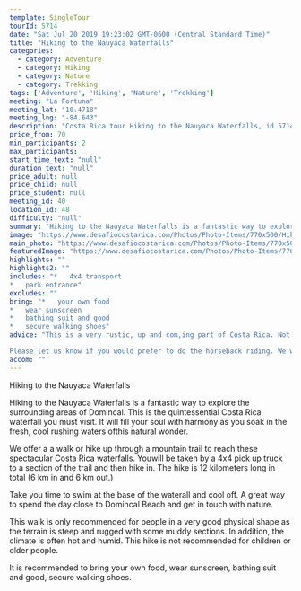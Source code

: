 ```yaml
---
template: SingleTour
tourId: 5714
date: "Sat Jul 20 2019 19:23:02 GMT-0600 (Central Standard Time)"
title: "Hiking to the Nauyaca Waterfalls"
categories: 
  - category: Adventure
  - category: Hiking
  - category: Nature
  - category: Trekking
tags: ['Adventure', 'Hiking', 'Nature', 'Trekking']
meeting: "La Fortuna"
meeting_lat: "10.4718"
meeting_lng: "-84.643"
description: "Costa Rica tour Hiking to the Nauyaca Waterfalls, id 5714"
price_from: 70
min_participants: 2
max_participants: 
start_time_text: "null"
duration_text: "null"
price_adult: null
price_child: null
price_student: null
meeting_id: 40
location_id: 48
difficulty: "null"
summary: "Hiking to the Nauyaca Waterfalls is a fantastic way to explore the surrounding areas of Domincal. This is the quintessential Costa Rica waterfall you must visit. It will fill your soul with harmony as you soak in the fresh, cool rushing waters ofthis natural wonder."
image: "https://www.desafiocostarica.com/Photos/Photo-Items/770x500/Hiking-to-the-Nauyaca-Waterfalls-1515465333.jpg"
main_photo: "https://www.desafiocostarica.com/Photos/Photo-Items/770x500/Hiking-to-the-Nauyaca-Waterfalls-1515465333.jpg"
featuredImage: "https://www.desafiocostarica.com/Photos/Photo-Items/770x500/Hiking-to-the-Nauyaca-Waterfalls-1515465333.jpg"
highlights: ""
highlights2: ""
includes: "*   4x4 transport
*   park entrance"
excludes: ""
bring: "*   your own food
*   wear sunscreen
*   bathing suit and good
*   secure walking shoes"
advice: "This is a very rustic, up and com,ing part of Costa Rica. Not all tours and services run during the low season, so be sure to check with us first before making plans to visit here. This is one of our favorite things to do in Domincal Costa Rica!

Please let us know if you would prefer to do the horseback riding. We will have to check availability and will needto know your riding ability and size. Our horses are smaller-stature work horses and we do not allow passengers over 190lbs to ride. Thank you for understanding."
accom: ""
---
```

Hiking to the Nauyaca Waterfalls

Hiking to the Nauyaca Waterfalls is a fantastic way to explore the surrounding areas of Domincal. This is the quintessential Costa Rica waterfall you must visit. It will fill your soul with harmony as you soak in the fresh, cool rushing waters ofthis natural wonder.

We offer a a walk or hike up through a mountain trail to reach these spectacular Costa Rica waterfalls. Youwill be taken by a 4x4 pick up truck to a section of the trail and then hike in. The hike is 12 kilometers long in total (6 km in and 6 km out.)

Take you time to swim at the base of the waterall and cool off. A great way to spend the day close to Domincal Beach and get in touch with nature.

This walk is only recommended for people in a very good physical shape as the terrain is steep and rugged with some muddy sections. In addition, the climate is often hot and humid. This hike is not recommended for children or older people.

It is recommended to bring your own food, wear sunscreen, bathing suit and good, secure walking shoes.